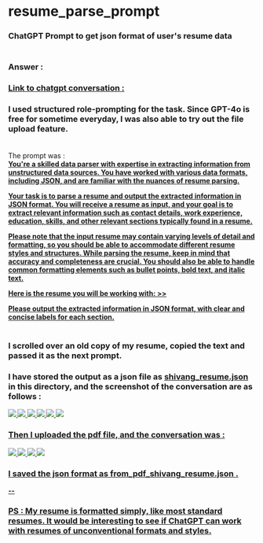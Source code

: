 # resume_parse_prompt

### ChatGPT Prompt to get json format of user's resume data  <br> <br>


### Answer :

### [Link to chatgpt conversation :](https://chatgpt.com/share/03f39c13-49ad-4735-a230-f38d4e285cfb)

### I used structured role-prompting for the task. Since GPT-4o is free for sometime everyday, I was also able to try out the file upload feature. <br><br>


The prompt was : <br>
<b><u>
You're a skilled data parser with expertise in extracting information from unstructured data sources. You have worked with various data formats, including JSON, and are familiar with the nuances of resume parsing.

Your task is to parse a resume and output the extracted information in JSON format. You will receive a resume as input, and your goal is to extract relevant information such as contact details, work experience, education, skills, and other relevant sections typically found in a resume.

Please note that the input resume may contain varying levels of detail and formatting, so you should be able to accommodate different resume styles and structures. While parsing the resume, keep in mind that accuracy and completeness are crucial. You should also be able to handle common formatting elements such as bullet points, bold text, and italic text.

Here is the resume you will be working with: >>

Please output the extracted information in JSON format, with clear and concise labels for each section.
</b></u> <br> <br> 

### I scrolled over an old copy of my resume, copied the text and passed it as the next prompt. 

### I have stored the output as a json file as <u> shivang_resume.json </u> in this directory, and the screenshot of the conversation are as follows : 

<b><u> 

![](https://github.com/HeadHunter28/resume_parse_prompt/blob/main/Prompt%201.png)
![](https://github.com/HeadHunter28/resume_parse_prompt/blob/main/Prompt%202.png)
![](https://github.com/HeadHunter28/resume_parse_prompt/blob/main/Prompt%203.png)
![](https://github.com/HeadHunter28/resume_parse_prompt/blob/main/Prompt%204.png)
![](https://github.com/HeadHunter28/resume_parse_prompt/blob/main/Prompt%205.png)
![](https://github.com/HeadHunter28/resume_parse_prompt/blob/main/Prompt%206.png)

### Then I uploaded the pdf file, and the conversation was : <br>

![](https://github.com/HeadHunter28/resume_parse_prompt/blob/main/Prompt%207.png)
![](https://github.com/HeadHunter28/resume_parse_prompt/blob/main/Prompt%208.png)
![](https://github.com/HeadHunter28/resume_parse_prompt/blob/main/Prompt%209.png)
![](https://github.com/HeadHunter28/resume_parse_prompt/blob/main/Prompt%210.png)

### I saved the json format as <u> from_pdf_shivang_resume.json </u>. 

-- 

### PS : My resume is formatted simply, like most standard resumes. It would be interesting to see if ChatGPT can work with resumes of unconventional formats and styles. 





